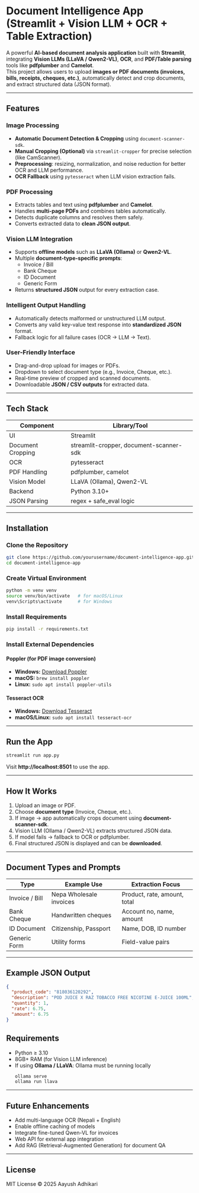 # Document Intelligence App (Streamlit + Vision LLM + OCR + Table Extraction)

A powerful **AI-based document analysis application** built with **Streamlit**, integrating **Vision LLMs (LLaVA / Qwen2-VL)**, **OCR**, and **PDF/Table parsing** tools like **pdfplumber** and **Camelot**.  
This project allows users to upload **images or PDF documents (invoices, bills, receipts, cheques, etc.)**, automatically detect and crop documents, and extract structured data (JSON format).

---

## Features

### Image Processing
- **Automatic Document Detection & Cropping** using `document-scanner-sdk`.
- **Manual Cropping (Optional)** via `streamlit-cropper` for precise selection (like CamScanner).
- **Preprocessing**: resizing, normalization, and noise reduction for better OCR and LLM performance.
- **OCR Fallback** using `pytesseract` when LLM vision extraction fails.

### PDF Processing
- Extracts tables and text using **pdfplumber** and **Camelot**.
- Handles **multi-page PDFs** and combines tables automatically.
- Detects duplicate columns and resolves them safely.
- Converts extracted data to **clean JSON output**.

### Vision LLM Integration
- Supports **offline models** such as **LLaVA (Ollama)** or **Qwen2-VL**.
- Multiple **document-type-specific prompts**:
  - Invoice / Bill
  - Bank Cheque
  - ID Document
  - Generic Form
- Returns **structured JSON** output for every extraction case.

### Intelligent Output Handling
- Automatically detects malformed or unstructured LLM output.
- Converts any valid key-value text response into **standardized JSON** format.
- Fallback logic for all failure cases (OCR → LLM → Text).

### User-Friendly Interface
- Drag-and-drop upload for images or PDFs.
- Dropdown to select document type (e.g., Invoice, Cheque, etc.).
- Real-time preview of cropped and scanned documents.
- Downloadable **JSON / CSV outputs** for extracted data.

---

## Tech Stack

| Component | Library/Tool |
|------------|--------------|
| UI | Streamlit |
| Document Cropping | streamlit-cropper, document-scanner-sdk |
| OCR | pytesseract |
| PDF Handling | pdfplumber, camelot |
| Vision Model | LLaVA (Ollama), Qwen2-VL |
| Backend | Python 3.10+ |
| JSON Parsing | regex + safe_eval logic |

---

## Installation

### Clone the Repository
```bash
git clone https://github.com/yourusername/document-intelligence-app.git
cd document-intelligence-app
```

### Create Virtual Environment
```bash
python -m venv venv
source venv/bin/activate   # for macOS/Linux
venv\Scripts\activate      # for Windows
```

### Install Requirements
```bash
pip install -r requirements.txt
```

### Install External Dependencies
#### Poppler (for PDF image conversion)
- **Windows:** [Download Poppler](http://blog.alivate.com.au/poppler-windows/)
- **macOS:** `brew install poppler`
- **Linux:** `sudo apt install poppler-utils`

#### Tesseract OCR
- **Windows:** [Download Tesseract](https://github.com/UB-Mannheim/tesseract/wiki)
- **macOS/Linux:** `sudo apt install tesseract-ocr`

---

## Run the App

```bash
streamlit run app.py
```

Visit **http://localhost:8501** to use the app.

---

## How It Works

1. Upload an image or PDF.
2. Choose **document type** (Invoice, Cheque, etc.).
3. If image → app automatically crops document using **document-scanner-sdk**.
4. Vision LLM (Ollama / Qwen2-VL) extracts structured JSON data.
5. If model fails → fallback to OCR or pdfplumber.
6. Final structured JSON is displayed and can be **downloaded**.

---

## Document Types and Prompts

| Type | Example Use | Extraction Focus |
|------|--------------|------------------|
| Invoice / Bill | Nepa Wholesale invoices | Product, rate, amount, total |
| Bank Cheque | Handwritten cheques | Account no, name, amount |
| ID Document | Citizenship, Passport | Name, DOB, ID number |
| Generic Form | Utility forms | Field-value pairs |

---

## Example JSON Output

```json
{
  "product_code": "818036120292",
  "description": "POD JUICE X RAZ TOBACCO FREE NICOTINE E-JUICE 100ML",
  "quantity": 1,
  "rate": 6.75,
  "amount": 6.75
}
```

## Requirements

- Python ≥ 3.10  
- 8GB+ RAM (for Vision LLM inference)  
- If using **Ollama / LLaVA**: Ollama must be running locally  
  ```bash
  ollama serve
  ollama run llava
  ```

---

## Future Enhancements
- Add multi-language OCR (Nepali + English)
- Enable offline caching of models
- Integrate fine-tuned Qwen-VL for invoices
- Web API for external app integration
- Add RAG (Retrieval-Augmented Generation) for document QA

---

## License
MIT License © 2025 Aayush Adhikari
